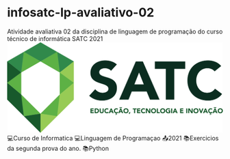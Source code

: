 # infosatc-lp-avaliativo-02
 Atividade avaliativa 02 da disciplina de linguagem de programação do curso técnico de informática SATC 2021
![Screenshot](Logo.png)
💻Curso de Informatica
💻Linguagem de Programaçao
📤2021
📚Exercicios da segunda prova do ano.
📚Python
